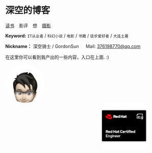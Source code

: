 # 深空的博客

[读书](https://github.com/sc13sees/gordonsunblog/issues/1) &ensp; 影评 &ensp;  想 &ensp; [摄影](https://github.com/sc13sees/gordonsunblog/issues/3)


 
 **Keyword:**  `IT从业者` / `科幻小说` / `电影` / `书籍` / `徒步爱好者` / `大连土著`

 **Nickname：** 深空骑士 / GordonSun   &emsp;   Mail: <376198770@qq.com>

在这里你可以看到我产出的一些内容，入口在上面.  :)






<html>

<head>

<meta charset="utf-8" />
<style type="text/css">
#div1{
margin-left:2px;

}
#div2{
margin-left:300px;
}
</style>
</head>
<body>
 
<div id="div1" style="width:120px; height:120px;  border-radius:80%; overflow:hidden; float:left;">
    <img src="https://raw.githubusercontent.com/sc13sees/gordonsunblog/main/IMG_0057.jpg" alt="头像" />
</div>

<div id="div2" style="width:150px; height:120px; float:left;">
<a href="https://www.credly.com/badges/7949d73a-d1bb-40fc-ab04-8af226bfe426/public_url" target="-blank" title="我的it资质之一">
    <img src="https://raw.githubusercontent.com/sc13sees/gordonsunblog/main/red-hat-certified-engineer-rhce.png" alt="证书" />
 </a>
</div>
</body>



</html>
